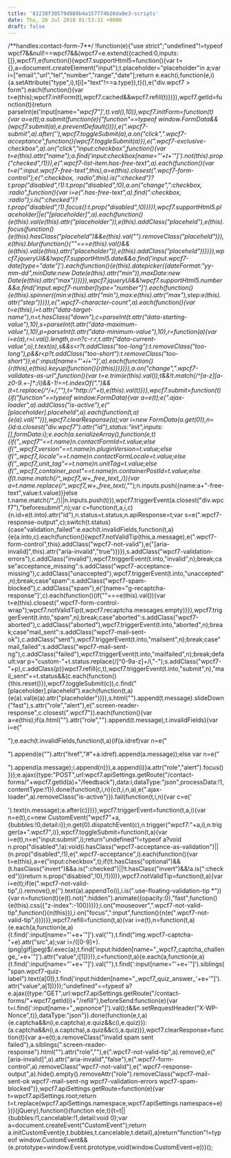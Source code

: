 ```yaml
---
title: '81238f30579d889b4a157774b26da0e3-scripts'
date: Thu, 26 Jul 2018 01:53:31 +0000
draft: false
---
```


/\*\*handles:contact-form-7\*\*/ !function(e){"use strict";"undefined"!=typeof wpcf7&&null!==wpcf7&&(wpcf7=e.extend({cached:0,inputs:\[\]},wpcf7),e(function(){wpcf7.supportHtml5=function(){var t={},a=document.createElement("input");t.placeholder="placeholder"in a;var i=\["email","url","tel","number","range","date"\];return e.each(i,function(e,i){a.setAttribute("type",i),t\[i\]="text"!==a.type}),t}(),e("div.wpcf7 > form").each(function(){var t=e(this);wpcf7.initForm(t),wpcf7.cached&&wpcf7.refill(t)})}),wpcf7.getId=function(t){return parseInt(e('input\[name="_wpcf7"\]',t).val(),10)},wpcf7.initForm=function(t){var a=e(t);a.submit(function(e){"function"==typeof window.FormData&&(wpcf7.submit(a),e.preventDefault())}),e(".wpcf7-submit",a).after(''),wpcf7.toggleSubmit(a),a.on("click",".wpcf7-acceptance",function(){wpcf7.toggleSubmit(a)}),e(".wpcf7-exclusive-checkbox",a).on("click","input:checkbox",function(){var t=e(this).attr("name");a.find('input:checkbox\[name="'+t+'"\]').not(this).prop("checked",!1)}),e(".wpcf7-list-item.has-free-text",a).each(function(){var t=e(":input.wpcf7-free-text",this),a=e(this).closest(".wpcf7-form-control");e(":checkbox, :radio",this).is(":checked")?t.prop("disabled",!1):t.prop("disabled",!0),a.on("change",":checkbox, :radio",function(){var i=e(".has-free-text",a).find(":checkbox, :radio");i.is(":checked")?t.prop("disabled",!1).focus():t.prop("disabled",!0)})}),wpcf7.supportHtml5.placeholder||e("\[placeholder\]",a).each(function(){e(this).val(e(this).attr("placeholder")),e(this).addClass("placeheld"),e(this).focus(function(){e(this).hasClass("placeheld")&&e(this).val("").removeClass("placeheld")}),e(this).blur(function(){""===e(this).val()&&(e(this).val(e(this).attr("placeholder")),e(this).addClass("placeheld"))})}),wpcf7.jqueryUi&&!wpcf7.supportHtml5.date&&a.find('input.wpcf7-date\[type="date"\]').each(function(){e(this).datepicker({dateFormat:"yy-mm-dd",minDate:new Date(e(this).attr("min")),maxDate:new Date(e(this).attr("max"))})}),wpcf7.jqueryUi&&!wpcf7.supportHtml5.number&&a.find('input.wpcf7-number\[type="number"\]').each(function(){e(this).spinner({min:e(this).attr("min"),max:e(this).attr("max"),step:e(this).attr("step")})}),e(".wpcf7-character-count",a).each(function(){var t=e(this),i=t.attr("data-target-name"),n=t.hasClass("down"),c=parseInt(t.attr("data-starting-value"),10),s=parseInt(t.attr("data-maximum-value"),10),p=parseInt(t.attr("data-minimum-value"),10),r=function(a){var i=e(a),r=i.val().length,o=n?c-r:r;t.attr("data-current-value",o),t.text(o),s&&s<r?t.addClass("too-long"):t.removeClass("too-long"),p&&r<p?t.addClass("too-short"):t.removeClass("too-short")};e(':input\[name="'+i+'"\]',a).each(function(){r(this),e(this).keyup(function(){r(this)})})}),a.on("change",".wpcf7-validates-as-url",function(){var t=e.trim(e(this).val());t&&!t.match(/^\[a-z\]\[a-z0-9.+-\]*:/i)&&-1!==t.indexOf(".")&&(t=t.replace(/^/+/,""),t="http://"+t),e(this).val(t)})},wpcf7.submit=function(t){if("function"==typeof window.FormData){var a=e(t);e(".ajax-loader",a).addClass("is-active"),e("\[placeholder\].placeheld",a).each(function(t,a){e(a).val("")}),wpcf7.clearResponse(a);var i=new FormData(a.get(0)),n={id:a.closest("div.wpcf7").attr("id"),status:"init",inputs:\[\],formData:i};e.each(a.serializeArray(),function(e,t){if("\_wpcf7"==t.name)n.contactFormId=t.value;else if("\_wpcf7\_version"==t.name)n.pluginVersion=t.value;else if("\_wpcf7\_locale"==t.name)n.contactFormLocale=t.value;else if("\_wpcf7\_unit\_tag"==t.name)n.unitTag=t.value;else if("\_wpcf7\_container\_post"==t.name)n.containerPostId=t.value;else if(t.name.match(/^\_wpcf7\_w+\_free\_text\_/)){var a=t.name.replace(/^\_wpcf7\_w+\_free\_text_/,"");n.inputs.push({name:a+"-free-text",value:t.value})}else t.name.match(/^_/)||n.inputs.push(t)}),wpcf7.triggerEvent(a.closest("div.wpcf7"),"beforesubmit",n);var c=function(t,a,i,c){n.id=e(t.into).attr("id"),n.status=t.status,n.apiResponse=t;var s=e(".wpcf7-response-output",c);switch(t.status){case"validation\_failed":e.each(t.invalidFields,function(t,a){e(a.into,c).each(function(){wpcf7.notValidTip(this,a.message),e(".wpcf7-form-control",this).addClass("wpcf7-not-valid"),e("\[aria-invalid\]",this).attr("aria-invalid","true")})}),s.addClass("wpcf7-validation-errors"),c.addClass("invalid"),wpcf7.triggerEvent(t.into,"invalid",n);break;case"acceptance\_missing":s.addClass("wpcf7-acceptance-missing"),c.addClass("unaccepted"),wpcf7.triggerEvent(t.into,"unaccepted",n);break;case"spam":s.addClass("wpcf7-spam-blocked"),c.addClass("spam"),e('\[name="g-recaptcha-response"\]',c).each(function(){if(""===e(this).val()){var t=e(this).closest(".wpcf7-form-control-wrap");wpcf7.notValidTip(t,wpcf7.recaptcha.messages.empty)}}),wpcf7.triggerEvent(t.into,"spam",n);break;case"aborted":s.addClass("wpcf7-aborted"),c.addClass("aborted"),wpcf7.triggerEvent(t.into,"aborted",n);break;case"mail\_sent":s.addClass("wpcf7-mail-sent-ok"),c.addClass("sent"),wpcf7.triggerEvent(t.into,"mailsent",n);break;case"mail\_failed":s.addClass("wpcf7-mail-sent-ng"),c.addClass("failed"),wpcf7.triggerEvent(t.into,"mailfailed",n);break;default:var p="custom-"+t.status.replace(/\[^0-9a-z\]+/i,"-");s.addClass("wpcf7-"+p),c.addClass(p)}wpcf7.refill(c,t),wpcf7.triggerEvent(t.into,"submit",n),"mail_sent"==t.status&&(c.each(function(){this.reset()}),wpcf7.toggleSubmit(c)),c.find("\[placeholder\].placeheld").each(function(t,a){e(a).val(e(a).attr("placeholder"))}),s.html("").append(t.message).slideDown("fast"),s.attr("role","alert"),e(".screen-reader-response",c.closest(".wpcf7")).each(function(){var a=e(this);if(a.html("").attr("role","").append(t.message),t.invalidFields){var i=e("

");e.each(t.invalidFields,function(t,a){if(a.idref)var n=e("

").append(e("").attr("href","#"+a.idref).append(a.message));else var n=e("

").append(a.message);i.append(n)}),a.append(i)}a.attr("role","alert").focus()})};e.ajax({type:"POST",url:wpcf7.apiSettings.getRoute("/contact-forms/"+wpcf7.getId(a)+"/feedback"),data:i,dataType:"json",processData:!1,contentType:!1}).done(function(t,i,n){c(t,i,n,a),e(".ajax-loader",a).removeClass("is-active")}).fail(function(t,i,n){var c=e('

').text(n.message);a.after(c)})}},wpcf7.triggerEvent=function(t,a,i){var n=e(t),c=new CustomEvent("wpcf7"+a,{bubbles:!0,detail:i});n.get(0).dispatchEvent(c),n.trigger("wpcf7:"+a,i),n.trigger(a+".wpcf7",i)},wpcf7.toggleSubmit=function(t,a){var i=e(t),n=e("input:submit",i);return"undefined"!=typeof a?void n.prop("disabled",!a):void(i.hasClass("wpcf7-acceptance-as-validation")||(n.prop("disabled",!1),e(".wpcf7-acceptance",i).each(function(){var t=e(this),a=e("input:checkbox",t);if(!t.hasClass("optional")&&(t.hasClass("invert")&&a.is(":checked")||!t.hasClass("invert")&&!a.is(":checked")))return n.prop("disabled",!0),!1})))},wpcf7.notValidTip=function(t,a){var i=e(t);if(e(".wpcf7-not-valid-tip",i).remove(),e('').text(a).appendTo(i),i.is(".use-floating-validation-tip *")){var n=function(t){e(t).not(":hidden").animate({opacity:0},"fast",function(){e(this).css({"z-index":-100})})};i.on("mouseover",".wpcf7-not-valid-tip",function(){n(this)}),i.on("focus",":input",function(){n(e(".wpcf7-not-valid-tip",i))})}},wpcf7.refill=function(t,a){var i=e(t),n=function(t,a){e.each(a,function(e,a){t.find(':input\[name="'+e+'"\]').val(""),t.find("img.wpcf7-captcha-"+e).attr("src",a);var i=/(\[0-9\]+).(png|gif|jpeg)$/.exec(a);t.find('input:hidden\[name="\_wpcf7\_captcha\_challenge\_'+e+'"\]').attr("value",i\[1\])})},c=function(t,a){e.each(a,function(e,a){t.find(':input\[name="'+e+'"\]').val(""),t.find(':input\[name="'+e+'"\]').siblings("span.wpcf7-quiz-label").text(a\[0\]),t.find('input:hidden\[name="\_wpcf7\_quiz\_answer\_'+e+'"\]').attr("value",a\[1\])})};"undefined"==typeof a?e.ajax({type:"GET",url:wpcf7.apiSettings.getRoute("/contact-forms/"+wpcf7.getId(i)+"/refill"),beforeSend:function(e){var t=i.find(':input\[name="_wpnonce"\]').val();t&&e.setRequestHeader("X-WP-Nonce",t)},dataType:"json"}).done(function(e,t,a){e.captcha&&n(i,e.captcha),e.quiz&&c(i,e.quiz)}):(a.captcha&&n(i,a.captcha),a.quiz&&c(i,a.quiz))},wpcf7.clearResponse=function(t){var a=e(t);a.removeClass("invalid spam sent failed"),a.siblings(".screen-reader-response").html("").attr("role",""),e(".wpcf7-not-valid-tip",a).remove(),e("\[aria-invalid\]",a).attr("aria-invalid","false"),e(".wpcf7-form-control",a).removeClass("wpcf7-not-valid"),e(".wpcf7-response-output",a).hide().empty().removeAttr("role").removeClass("wpcf7-mail-sent-ok wpcf7-mail-sent-ng wpcf7-validation-errors wpcf7-spam-blocked")},wpcf7.apiSettings.getRoute=function(e){var t=wpcf7.apiSettings.root;return t=t.replace(wpcf7.apiSettings.namespace,wpcf7.apiSettings.namespace+e)})}(jQuery),function(){function e(e,t){t=t||{bubbles:!1,cancelable:!1,detail:void 0};var a=document.createEvent("CustomEvent");return a.initCustomEvent(e,t.bubbles,t.cancelable,t.detail),a}return"function"!=typeof window.CustomEvent&&(e.prototype=window.Event.prototype,void(window.CustomEvent=e))}();